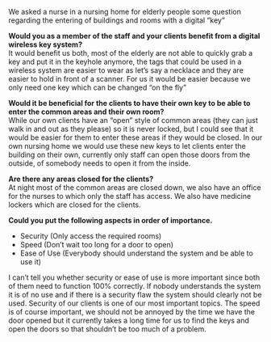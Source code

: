 We asked a nurse in a nursing home for elderly people some question regarding the entering of buildings and rooms with a digital “key”  


**Would you as a member of the staff and your clients benefit from a digital wireless key system?**  
It would benefit us both, most of the elderly are not able to quickly grab a key and put it in the keyhole anymore, the tags that could be used in a wireless system are easier to wear as let’s say a necklace and they are easier to hold in front of a scanner. For us it would be easier because we only need one key which can be changed “on the fly”


**Would it be beneficial for the clients to have their own key to be able to enter the common areas and their own room?**  
While our own clients have an “open” style of common areas (they can just walk in and out as they please) so it is never locked, but I could see that it would be easier for them to enter these areas if they would be closed. In our own nursing home we would use these new keys to let clients enter the building on their own, currently only staff can open those doors from the outside, of somebody needs to open it from the inside.


**Are there any areas closed for the clients?**  
At night most of the common areas are closed down, we also have an office for the nurses to which only the staff has access. We also have medicine lockers which are closed for the clients.


**Could you put the following aspects in order of importance.**  
 -   Security (Only access the required rooms)
 -   Speed (Don’t wait too long for a door to open)
 -   Ease of Use (Everybody should understand the system and be able to use it)


I can’t tell you whether security or ease of use is more important since both of them need to function 100% correctly. If nobody understands the system it is of no use and if there is a security flaw the system should clearly not be used. Security of our clients is one of our most important topics.
The speed is of course important, we should not be annoyed by the time we have the door opened but it currently takes a long time for us to find the keys and open the doors so that shouldn’t be too much of a problem.